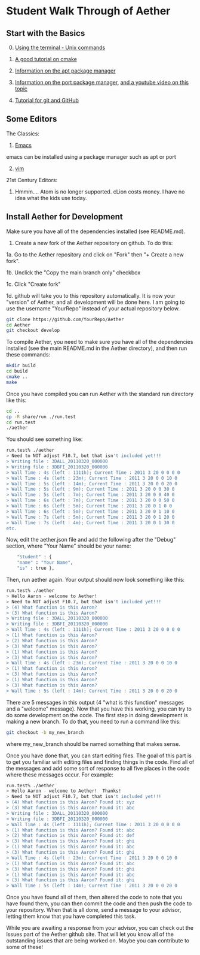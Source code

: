 # Student Walk Through of Aether


## Start with the Basics

0. [Using the terminal - Unix commands](https://ubuntu.com/tutorials/command-line-for-beginners#1-overview)

1. [A good tutorial on cmake](https://www.internalpointers.com/post/modern-cmake-beginner-introduction)

2. [Information on the apt package manager](https://ubuntu.com/server/docs/package-management)

3. [Information on the port package manager](https://brianreiter.org/2020/06/25/why-and-how-to-set-up-macports-package-manager-for-macos/), [and a youtube video on this topic](https://www.youtube.com/watch?v=fYY7mArCryI)

4. [Tutorial for git and GitHub](https://www.freecodecamp.org/news/git-and-github-for-beginners/)


## Some Editors

The Classics:

1. [Emacs](http://www.jesshamrick.com/2012/09/10/absolute-beginners-guide-to-emacs/)

emacs can be installed using a package manager such as apt or port

2. [vim](https://linuxconfig.org/vim-tutorial)

21st Century Editors:

1. Hmmm.... Atom is no longer supported.  cLion costs money.  I have
no idea what the kids use today.


## Install Aether for Development

Make sure you have all of the dependencies installed (see README.md).

1. Create a new fork of the Aether repository on github.  To do this:

1a. Go to the Aether repository and click on "Fork" then "+ Create a new fork".

1b. Unclick the "Copy the main branch only" checkbox

1c. Click "Create fork"

1d. github will take you to this repository automatically.  It is now
your "version" of Aether, and all development will be done here.  I am going to use the username "YourRepo" instead of your actual repository below.


```bash
git clone https://github.com/YourRepo/Aether
cd Aether
git checkout develop
```

To compile Aether, you need to make sure you have all of the dependencies
installed (see the main README.md in the Aether directory), and then run
these commands:
```bash
mkdir build
cd build
cmake ..
make
```

Once you have compiled you can run Aether with the standard run directory
like this:
```bash
cd ..
cp -R share/run ./run.test
cd run.test
./aether
```

You should see something like:
```bash
run.test% ./aether
> Need to NOT adjust F10.7, but that isn't included yet!!!
> Writing file : 3DALL_20110320_000000
> Writing file : 3DBFI_20110320_000000
> Wall Time : 4s (left : 1111h); Current Time : 2011 3 20 0 0 0 0 
> Wall Time : 4s (left : 23m); Current Time : 2011 3 20 0 0 10 0 
> Wall Time : 5s (left : 14m); Current Time : 2011 3 20 0 0 20 0 
> Wall Time : 5s (left : 9m); Current Time : 2011 3 20 0 0 30 0 
> Wall Time : 5s (left : 7m); Current Time : 2011 3 20 0 0 40 0 
> Wall Time : 6s (left : 7m); Current Time : 2011 3 20 0 0 50 0 
> Wall Time : 6s (left : 5m); Current Time : 2011 3 20 0 1 0 0 
> Wall Time : 6s (left : 5m); Current Time : 2011 3 20 0 1 10 0 
> Wall Time : 7s (left : 5m); Current Time : 2011 3 20 0 1 20 0 
> Wall Time : 7s (left : 4m); Current Time : 2011 3 20 0 1 30 0 
etc.
```

Now, edit the aether.json file and add the following after the "Debug"
section, where "Your Name" should be your name:
```bash
    "Student" : {
	"name" : "Your Name",
	"is" : true },
```

Then, run aether again.  Your output should now look something like this:
```bash
run.test% ./aether
> Hello Aaron - welcome to Aether!
> Need to NOT adjust F10.7, but that isn't included yet!!!
> (4) What function is this Aaron?
> (3) What function is this Aaron?
> Writing file : 3DALL_20110320_000000
> Writing file : 3DBFI_20110320_000000
> Wall Time : 4s (left : 1111h); Current Time : 2011 3 20 0 0 0 0 
> (1) What function is this Aaron?
> (2) What function is this Aaron?
> (3) What function is this Aaron?
> (1) What function is this Aaron?
> (3) What function is this Aaron?
> Wall Time : 4s (left : 23m); Current Time : 2011 3 20 0 0 10 0 
> (1) What function is this Aaron?
> (3) What function is this Aaron?
> (1) What function is this Aaron?
> (3) What function is this Aaron?
> Wall Time : 5s (left : 14m); Current Time : 2011 3 20 0 0 20 0 
```

There are 5 messages in this output (4 "what is this function"
messages and a "welcome" message). Now that you have this working, you
can try to do some development on the code.  The first step in doing
development is making a new branch.  To do that, you need to run a
command like this:

```bash
git checkout -b my_new_branch
```

where my_new_branch should be named something that makes sense.

Once you have done that, you can start editing files. The goal of this
part is to get you familiar with editing files and finding things in
the code. Find all of the messages and add some sort of response to
all five places in the code where these messages occur.  For example:

```bash
run.test% ./aether
> Hello Aaron - welcome to Aether!  Thanks! 
> Need to NOT adjust F10.7, but that isn't included yet!!!
> (4) What function is this Aaron? Found it: xyz
> (3) What function is this Aaron? Found it: abc
> Writing file : 3DALL_20110320_000000
> Writing file : 3DBFI_20110320_000000
> Wall Time : 4s (left : 1111h); Current Time : 2011 3 20 0 0 0 0 
> (1) What function is this Aaron? Found it: abc
> (2) What function is this Aaron? Found it: def
> (3) What function is this Aaron? Found it: ghi
> (1) What function is this Aaron? Found it: abc
> (3) What function is this Aaron? Found it: ghi
> Wall Time : 4s (left : 23m); Current Time : 2011 3 20 0 0 10 0 
> (1) What function is this Aaron? Found it: abc
> (3) What function is this Aaron? Found it: ghi
> (1) What function is this Aaron? Found it: abc
> (3) What function is this Aaron? Found it: ghi
> Wall Time : 5s (left : 14m); Current Time : 2011 3 20 0 0 20 0 
```

Once you have found all of them, then altered the code to note that
you have found them, you can then commit the code and then push the
code to your repository.  When that is all done, send a message to
your advisor, letting them know that you have completed this task.

While you are awaiting a response from your advisor, you can check out
the Issues part of the Aether github site.  That will let you know all
of the outstanding issues that are being worked on. Maybe you can
contribute to some of these!

